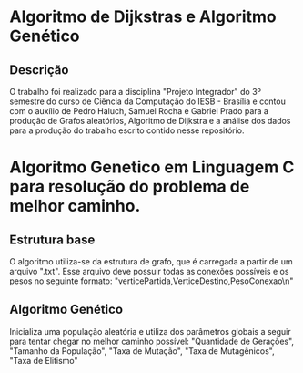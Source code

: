 # Algoritmo de Dijkstras e Algoritmo Genético
## Descrição
O trabalho foi realizado para a disciplina "Projeto Integrador" do 3º semestre do curso de Ciência da Computação do IESB - Brasília e contou com o auxílio de Pedro Haluch, Samuel Rocha e Gabriel Prado para a produção de Grafos aleatórios, Algoritmo de Dijkstra e a análise dos dados para a produção do trabalho escrito contido nesse repositório.

# Algoritmo Genetico em Linguagem C para resolução do problema de melhor caminho.
## Estrutura base
  O algoritmo utiliza-se da estrutura de grafo, que é carregada a partir de um arquivo ".txt". Esse arquivo deve possuir todas 
  as conexões possíveis e os pesos no seguinte formato: 
  "verticePartida,VerticeDestino,PesoConexao\n"

## Algoritmo Genético
  Inicializa uma população aleatória e utiliza dos parâmetros globais a seguir para tentar chegar no melhor caminho possível:
    "Quantidade de Gerações", "Tamanho da População", "Taxa de Mutação", "Taxa de Mutagênicos", "Taxa de Elitismo"
  



